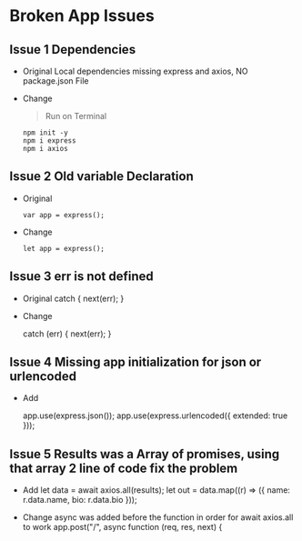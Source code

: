 # Broken App Issues

## Issue 1 Dependencies

- Original
  Local dependencies missing express and axios, NO package.json File

- Change

  > Run on Terminal

      npm init -y
      npm i express
      npm i axios

## Issue 2 Old variable Declaration

- Original

      var app = express();

- Change

      let app = express();

## Issue 3 err is not defined

- Original
  catch {
  next(err);
  }
- Change

  catch (err) {
  next(err);
  }

## Issue 4 Missing app initialization for json or urlencoded

- Add

  app.use(express.json());
  app.use(express.urlencoded({ extended: true }));

## Issue 5 Results was a Array of promises, using that array 2 line of code fix the problem

- Add
  let data = await axios.all(results);
  let out = data.map((r) => ({ name: r.data.name, bio: r.data.bio }));

- Change async was added before the function in order for await axios.all to work
  app.post("/", async function (req, res, next) {
